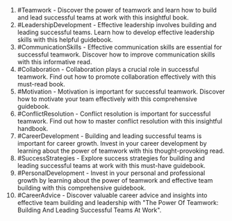 1. #Teamwork - Discover the power of teamwork and learn how to build and lead successful teams at work with this insightful book.
2. #LeadershipDevelopment - Effective leadership involves building and leading successful teams. Learn how to develop effective leadership skills with this helpful guidebook.
3. #CommunicationSkills - Effective communication skills are essential for successful teamwork. Discover how to improve communication skills with this informative read.
4. #Collaboration - Collaboration plays a crucial role in successful teamwork. Find out how to promote collaboration effectively with this must-read book.
5. #Motivation - Motivation is important for successful teamwork. Discover how to motivate your team effectively with this comprehensive guidebook.
6. #ConflictResolution - Conflict resolution is important for successful teamwork. Find out how to master conflict resolution with this insightful handbook.
7. #CareerDevelopment - Building and leading successful teams is important for career growth. Invest in your career development by learning about the power of teamwork with this thought-provoking read.
8. #SuccessStrategies - Explore success strategies for building and leading successful teams at work with this must-have guidebook.
9. #PersonalDevelopment - Invest in your personal and professional growth by learning about the power of teamwork and effective team building with this comprehensive guidebook.
10. #CareerAdvice - Discover valuable career advice and insights into effective team building and leadership with "The Power Of Teamwork: Building And Leading Successful Teams At Work".
